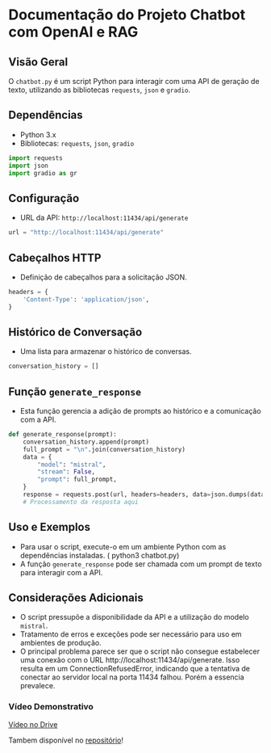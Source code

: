 # Documentação do Projeto Chatbot com OpenAI e RAG

## Visão Geral
O `chatbot.py` é um script Python para interagir com uma API de geração de texto, utilizando as bibliotecas `requests`, `json` e `gradio`.

## Dependências
- Python 3.x
- Bibliotecas: `requests`, `json`, `gradio`

```python
import requests
import json
import gradio as gr
```

## Configuração
- URL da API: `http://localhost:11434/api/generate`

```python
url = "http://localhost:11434/api/generate"
```

## Cabeçalhos HTTP
- Definição de cabeçalhos para a solicitação JSON.

```python
headers = {
    'Content-Type': 'application/json',
}
```

## Histórico de Conversação
- Uma lista para armazenar o histórico de conversas.

```python
conversation_history = []
```

## Função `generate_response`
- Esta função gerencia a adição de prompts ao histórico e a comunicação com a API.

```python
def generate_response(prompt):
    conversation_history.append(prompt)
    full_prompt = "\n".join(conversation_history)
    data = {
        "model": "mistral",
        "stream": False,
        "prompt": full_prompt,
    }
    response = requests.post(url, headers=headers, data=json.dumps(data))
    # Processamento da resposta aqui
```

## Uso e Exemplos
- Para usar o script, execute-o em um ambiente Python com as dependências instaladas. ( python3 chatbot.py)
- A função `generate_response` pode ser chamada com um prompt de texto para interagir com a API.

## Considerações Adicionais
- O script pressupõe a disponibilidade da API e a utilização do modelo `mistral`.
- Tratamento de erros e exceções pode ser necessário para uso em ambientes de produção.
-  O principal problema parece ser que o script não consegue estabelecer uma conexão com o URL http://localhost:11434/api/generate. Isso resulta em um ConnectionRefusedError, indicando que a tentativa de conectar ao servidor local na porta 11434 falhou. Porém a essencia prevalece. 

### Vídeo Demonstrativo

[Vídeo no Drive](https://drive.google.com/file/d/1kvdwlwi6Yxnrn9ys2TWg9rmGCriVHrwW/view?usp=sharing)

Tambem disponível no [repositório](https://github.com/Gabi-Barretto/M8-Individual/blob/main/Ponderada%205/M%C3%ADdia/ponderada5.mp4)!

